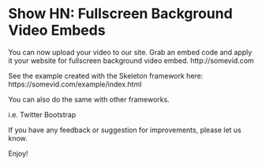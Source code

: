 # Show HN: Fullscreen Background Video Embeds

You can now upload your video to our site. Grab an embed code and apply it your website for fullscreen background video embed.
http:&#x2F;&#x2F;somevid.com<p>See the example created with the Skeleton framework here:
https:&#x2F;&#x2F;somevid.com&#x2F;example&#x2F;index.html<p>You can also do the same with other frameworks.<p>i.e. Twitter Bootstrap<p>If you have any feedback or suggestion for improvements, please let us know.<p>Enjoy!
